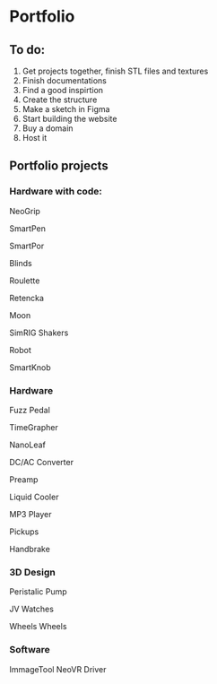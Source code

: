 # Portfolio

## To do:
1. Get projects together, finish STL files and textures
2. Finish documentations
3. Find a good inspirtion
4. Create the structure
5. Make a sketch in Figma
6. Start building the website
7. Buy a domain
8. Host it

## Portfolio projects

### Hardware with code:

NeoGrip

SmartPen

SmartPor

Blinds

Roulette

Retencka

Moon

SimRIG Shakers

Robot

SmartKnob


### Hardware

Fuzz Pedal

TimeGrapher

NanoLeaf

DC/AC Converter

Preamp

Liquid Cooler

MP3 Player

Pickups

Handbrake

### 3D Design

Peristalic Pump

JV Watches

Wheels
Wheels

### Software

ImmageTool
NeoVR Driver
